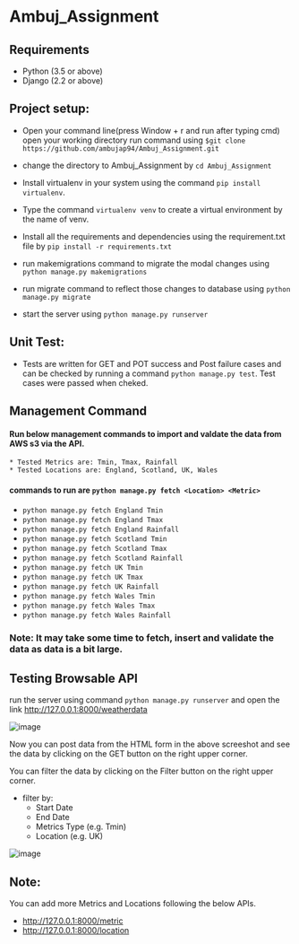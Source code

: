 # Ambuj_Assignment


## Requirements

* Python (3.5 or above)
* Django (2.2 or above)

## Project setup:
* Open your command line(press Window + r and run after typing cmd) open your working directory run command using 
  `$git clone https://github.com/ambujap94/Ambuj_Assignment.git`
     
* change the directory to Ambuj_Assignment by  `cd Ambuj_Assignment`

* Install virtualenv in your system using the command `pip install virtualenv`.

* Type the command `virtualenv venv` to create a virtual environment by the name of venv.

* Install all the requirements and dependencies using the requirement.txt file by `pip install -r requirements.txt`

* run makemigrations command to migrate the modal changes using `python manage.py makemigrations`

* run migrate command to reflect those changes to database using `python manage.py migrate`

* start the server using `python manage.py runserver`

## Unit Test:
  * Tests are written for GET and POT success and Post failure cases and can be checked by running a command 
  `python manage.py test`. Test cases were passed when cheked.
  
## Management Command

#### Run below management commands to import and valdate the data from AWS s3 via the API.

    * Tested Metrics are: Tmin, Tmax, Rainfall
    * Tested Locations are: England, Scotland, UK, Wales
#### commands to run are `python manage.py fetch <Location> <Metric>`

* `python manage.py fetch England Tmin`
* `python manage.py fetch England Tmax`
* `python manage.py fetch England Rainfall`
* `python manage.py fetch Scotland Tmin`
* `python manage.py fetch Scotland Tmax`
* `python manage.py fetch Scotland Rainfall`
* `python manage.py fetch UK Tmin`
* `python manage.py fetch UK Tmax`
* `python manage.py fetch UK Rainfall`
* `python manage.py fetch Wales Tmin`
* `python manage.py fetch Wales Tmax`
* `python manage.py fetch Wales Rainfall`

### Note: It may take some time to fetch, insert and validate the data as data is a bit large.


## Testing Browsable API

run the server using command `python manage.py runserver` and open the link
  http://127.0.0.1:8000/weatherdata
  
  ![image](https://user-images.githubusercontent.com/14863485/70658915-fc289400-1c84-11ea-8849-3d2dd3cbf7c8.png)

Now you can post data from the HTML form in the above screeshot and see the data by clicking on the GET button on the right upper corner.

You can filter the data by clicking on the Filter button on the right upper corner.
  * filter by:
    * Start Date
    * End Date
    * Metrics Type (e.g. Tmin)
    * Location (e.g. UK)
    
 ![image](https://user-images.githubusercontent.com/14863485/70659334-ed8eac80-1c85-11ea-83c0-86116f3f1ce1.png)
 
 ## Note:
  You can add more Metrics and Locations following the below APIs.
   * http://127.0.0.1:8000/metric
   * http://127.0.0.1:8000/location
 
 
  
  
